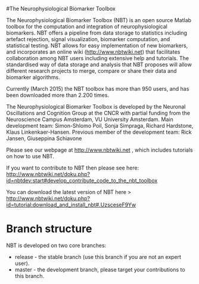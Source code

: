 #The Neurophysiological Biomarker Toolbox

The Neurophysiological Biomarker Toolbox (NBT) is an open source Matlab toolbox for the computation and integration of neurophysiological biomarkers. NBT offers a pipeline from data storage to statistics including artefact rejection, signal visualization, biomarker computation, and statistical testing. NBT allows for easy implementation of new biomarkers, and incorporates an online wiki (http://www.nbtwiki.net) that facilitates collaboration among NBT users including extensive help and tutorials. The standardised way of data storage and analysis that NBT proposes will allow different research projects to merge, compare or share their data and biomarker algorithms.

Currently (March 2015) the NBT toolbox has more than 950 users, and has been downloaded more than 2.200 times.  

The Neurophysiological Biomarker Toolbox is developed by the Neuronal Oscillations and Cognition Group at the CNCR with partial funding from the Neuroscience Campus Amsterdam, VU University Amsterdam.
Main development team: Simon-Shlomo Poil, Sonja Simpraga, Richard Hardstone, Klaus Linkenkaer-Hansen. 
Previous member of the development team: Rick Jansen, Giuseppina Schiavone

Please see our webpage at http://www.nbtwiki.net , which includes tutorials on how to use NBT.


If you want to contribute to NBT then please see here: http://www.nbtwiki.net/doku.php?id=nbtdev:start#develop_contribute_code_to_the_nbt_toolbox

 You can download the latest version of NBT here > http://www.nbtwiki.net/doku.php?id=tutorial:download_and_install_nbt#.UzsceseF9Yw

# Branch structure

NBT is developed on two core branches:
 * release - the stable branch (use this branch if you are not an expert user). 
 * master  - the development branch, please target your contributions to this branch. 
 
 
 
 
 





